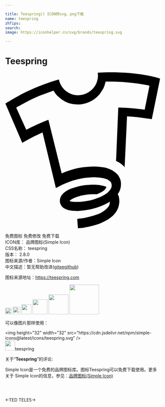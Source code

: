 ```yaml
---

title: Teespring() ICON转svg、png下载
name: teespring
zhTips: 
search: 
image: https://iconhelper.cn/svg/brands/teespring.svg

---
```


# Teespring  <small style="font-size: 60%;font-weight: 100"></small>

<div id="svg" class="svg-wrap">
<svg role="img" viewBox="0 0 24 24" xmlns="http://www.w3.org/2000/svg"><title>Teespring icon</title><path d="M23.86.952c.029 0 .056.004.07.011.015.009.023.027.023.061L22.69 7.176v.029h-.059c-.009 0-.045 0-.104-.016h-.044c-.082-.014-.15-.028-.215-.044-.063-.015-.134-.015-.209-.015-.547-.09-1.085-.164-1.613-.225-.533-.06-1.063-.104-1.594-.135l-.374 7.861-.069-.12c0-.016-.016-.016-.016-.03l-.015-.016c-.016 0-.029 0-.044-.014-.016-.016-.016-.03-.016-.045-.03-.016-.06-.031-.074-.061-.016-.015-.046-.045-.075-.061-.09-.074-.18-.148-.284-.223-.119-.075-.224-.15-.329-.21l-.179-.089-.164-.09c-.016 0-.03 0-.045-.016l-.015-.029.344-8.203h.118c.12 0 .255 0 .39.014.134.016.283.016.418.016l.822.045c.269.016.537.045.806.075l.419.044.404.045h.091c.035 0 .09.016.148.029.076.016.165.03.254.03.091.016.165.016.21.046l.747-3.691c-.015 0-.036 0-.066-.015l-.12-.046c-.522-.104-1.061-.193-1.6-.283-.537-.074-1.079-.135-1.628-.179-.418-.046-.848-.075-1.285-.09-.426-.015-.866-.03-1.3-.03h-.792c0 .03 0 .061-.015.09l-.045.148-.043.14c-.016.089-.045.194-.086.284-.041.104-.074.193-.104.283-.097.18-.194.344-.296.493-.102.165-.206.313-.314.478-.25.3-.531.554-.844.777-.306.225-.643.404-1.001.538-.245.09-.499.165-.762.21-.254.045-.513.074-.776.074-.141 0-.284 0-.434-.016-.15-.014-.293-.029-.434-.059-.404-.074-.793-.209-1.158-.403-.366-.194-.698-.434-.992-.717-.165-.135-.299-.284-.419-.434-.11-.149-.224-.314-.333-.493l-.714.254-.718.269c-.485.164-.962.359-1.43.568-.463.209-.926.434-1.377.672l-.688.374c-.227.134-.456.254-.69.374v.014c0 .016-.01.016-.026.016l-.088.044-.037.029L3.263 8.85l.198-.105c.06-.03.134-.075.211-.105.486-.254.979-.478 1.48-.702.496-.209 1-.418 1.494-.612h.044l2.052 8.231c.329-.142.636-.263.924-.363.294-.102.567-.191.837-.269.514-.141 1.046-.247 1.591-.317.546-.064 1.092-.104 1.639-.104.283 0 .567.016.852.04.27.029.523.059.762.104.284.061.553.15.807.24.239.104.463.208.657.357.225.15.419.314.583.509.149.194.284.403.374.628.089.238.135.478.149.747 0 .269-.03.522-.09.762-.03.134-.074.254-.12.358-.06.12-.119.238-.193.344 0 .015 0 .03-.015.03-.016 0-.016.015-.016.029l-.045.045c-.015.015-.015.03-.015.045s0 .029.015.044l.03.062v.029l.015.029.09.195c.015.059.029.134.029.192.061.254.075.51.045.777-.03.285-.09.554-.179.808-.165.434-.419.807-.763 1.149-.357.345-.807.644-1.344.912-.42.225-.883.404-1.375.553-.508.149-1.061.283-1.674.389-.15.03-.284.06-.418.076l-.389.015-.253.028-.105-1.418v-.016h.045l.03-.015h.149l.06-.046h.18c.06 0 .104-.015.149-.015.283-.045.553-.09.807-.148.27-.062.523-.12.792-.195.269-.074.522-.149.762-.239.239-.073.464-.179.688-.283.254-.135.464-.269.643-.418.18-.149.329-.3.448-.449.075-.09.149-.193.195-.298.044-.104.074-.21.088-.329v-.225l-.119.09c-.015.015-.045.029-.074.044l-.104.047c-.21.134-.434.237-.673.343-.238.104-.493.209-.762.299-.254.09-.508.179-.777.239-.27.073-.538.135-.792.179-.284.045-.554.09-.821.119-.27.031-.538.061-.807.076h-.15c-.254 0-.493 0-.701-.03-.225-.015-.42-.061-.613-.104-.283-.075-.523-.181-.732-.314-.209-.135-.358-.298-.448-.508-.104-.18-.164-.389-.149-.628 0-.225.06-.448.165-.656.104-.195.254-.374.433-.539.18-.164.403-.313.657-.448.21-.104.434-.209.688-.284.238-.074.508-.164.791-.239.225-.059.479-.119.747-.164.27-.044.554-.074.867-.09.104-.015.224-.029.343-.029.121-.015.24-.015.375-.015h.447l.449.044c.134.016.268.03.402.061.135.029.254.045.374.074.075.015.149.045.209.061l.165.059h.014c.016 0 .031.016.031.016l.015.016.044.029-.029.029c-.135.314-.373.568-.747.747-.374.195-.628.314-.792.358h-.014c-.015-.015-.029-.029-.035-.029h-.434c-.138 0-.273 0-.406.015-.135.015-.264.015-.389.029-.279.03-.553.076-.818.12-.268.046-.516.119-.746.195-.145.044-.279.089-.404.148-.124.045-.238.091-.35.149-.063.03-.119.061-.175.09-.054.029-.104.06-.149.091-.029.029-.074.059-.119.089s-.086.074-.119.12c.014 0 .039 0 .06.014l.134.031v.029c.061.015.12.029.18.029.064 0 .135.015.209.015.064.016.127.021.19.021h.603c.254 0 .514-.015.785-.06.27-.041.55-.074.831-.13.284-.061.544-.126.792-.209.246-.076.486-.165.722-.254.134-.045.254-.105.358-.15.119-.06.225-.119.344-.18l.283-.163c.105-.062.225-.135.33-.209.164-.14.313-.314.463-.509.164-.194.239-.418.239-.663 0-.127-.016-.239-.06-.344-.03-.105-.09-.194-.18-.27-.074-.074-.164-.149-.254-.209s-.194-.119-.329-.164c-.254-.09-.523-.164-.808-.194-.268-.039-.508-.06-.731-.06-.075-.016-.149-.016-.239-.016h-.225c-.47 0-.938.035-1.405.105-.468.074-.927.164-1.38.299-.254.06-.5.134-.75.224-.254.104-.516.194-.796.313-.218.09-.444.18-.679.299l-.747.389-.045.03-2.065-8.561-.09.044-.094.045c-.502.223-.993.448-1.476.702-.488.254-.963.508-1.43.777l-.049.029L.046 4.828c0-.016.007-.022.024-.029l.115-.083c.031-.015.063-.036.096-.06.029-.022.053-.041.07-.061.014 0 .026 0 .033-.008h.012c.109-.061.225-.12.34-.194l.364-.224c.216-.119.44-.254.664-.374.24-.119.449-.254.674-.373.462-.238.925-.463 1.388-.672.479-.225.957-.434 1.42-.613.508-.194 1.001-.373 1.494-.537.493-.18 1.001-.344 1.523-.479l.046-.031v.046c.075.313.18.598.344.882.164.268.359.507.582.732.284.238.598.434.956.582.359.135.732.209 1.105.209.046 0 .09-.014.135-.014.037-.016.08-.016.126-.016.374-.03.739-.135 1.091-.314.35-.18.658-.402.922-.688.299-.328.523-.701.643-1.12.135-.418.18-.866.104-1.315l.045-.015 1.016-.044C15.723 0 16.051 0 16.395 0h.643c.553.016 1.091.045 1.629.074.537.031 1.077.09 1.613.15.522.06 1.03.135 1.538.224.51.09 1.003.194 1.511.329l.045.015.089.03.18.045c.06.015.12.029.164.059h.016c.015 0 .03.016.045.016l.029.015-.037-.005z"/></svg>
</div>
<detail full-name='teespring'></detail>

<div class="detail-page">
<p>
<span><span class="badge-success badge">免费图标</span> <span class="badge-success badge">免费修改</span>  <span class="badge-success badge">免费下载</span> </span>
<br/>
<span>
ICON库：
<span class="badge-secondary badge">品牌图标(Simple Icon)</span> 
</span>
<br/>
<span>
CSS名称：
<span class="badge-secondary badge">teespring</span> 
</span>

<br/>
<span>
版本：
<span class="badge-secondary badge">2.8.0</span> 
</span>
<br/>
<span>图标来源/作者：<span class="badge-light badge">Simple Icon</span></span> 
<br/>
<span class="zh-detail">中文描述：暂无<span class="help-link"><span>帮助改进</span>(<a href="https://gitee.com/liuwave/icon-helper/edit/master/json/brands/teespring.json" target="_blank" rel="noopener noreferrer">gitee</a><a href="https://github.com/liuwave/icon-helper/edit/master/json/brands/teespring.json" target="_blank" rel="noopener noreferrer">github</a></span>)</span><br/>
</p>
</div><div class="description description alert alert-light"><p>图标来源地址：<a href="https://teespring.com" target="_blank" rel="noopener noreferrer">https://teespring.com</a></p></div>
<div class="alert alert-dark">
<img height="21" width="21" src="https://cdn.jsdelivr.net/npm/simple-icons@latest/icons/teespring.svg" />
<img height="24" width="24" src="https://cdn.jsdelivr.net/npm/simple-icons@latest/icons/teespring.svg" />
<img height="32" width="32" src="https://cdn.jsdelivr.net/npm/simple-icons@latest/icons/teespring.svg" />
<img height="48" width="48" src="https://cdn.jsdelivr.net/npm/simple-icons@latest/icons/teespring.svg" />
<img height="64" width="64" src="https://cdn.jsdelivr.net/npm/simple-icons@latest/icons/teespring.svg" />
<img height="96" width="96" src="https://cdn.jsdelivr.net/npm/simple-icons@latest/icons/teespring.svg" />

</div>
<div>
  <p>可以像图片那样使用：    
  </p>
  <div class="alert alert-primary" style="font-size: 14px">
    &lt;img height="32" width="32" src="https://cdn.jsdelivr.net/npm/simple-icons@latest/icons/teespring.svg" /&gt;
    <copy-btn content='<img height="32" width="32" src="https://cdn.jsdelivr.net/npm/simple-icons@latest/icons/teespring.svg" />'></copy-btn>
  </div>
  <div class="alert alert-secondary">
    <img height="32" width="32" src="https://cdn.jsdelivr.net/npm/simple-icons@latest/icons/teespring.svg" />teespring
    <copy-btn content="teespring" btn-title="复制图标名称"></copy-btn>
  </div>
</div>
<div class="icon-detail__container">
<p>关于“<b>Teespring</b>”的评论:</p>
</div>
<Vssue title="关于“Teespring”的评论" />
<div><p>Simple Icon是一个免费的品牌图标库。图标Teespring可以免费下载使用。更多关于  Simple Icon的信息，参见：<a target="_blank" href="https://iconhelper.cn/brands.html">品牌图标(Simple Icon)</a>
</p></div>


<div style="padding:2rem 0 " class="page-nav"><p class="inner"><span class="prev">←<router-link to="/icon/ted.html">TED</router-link></span> <span class="next"><router-link to="/icon/tele5.html">TELE5</router-link>→</span></p></div>
